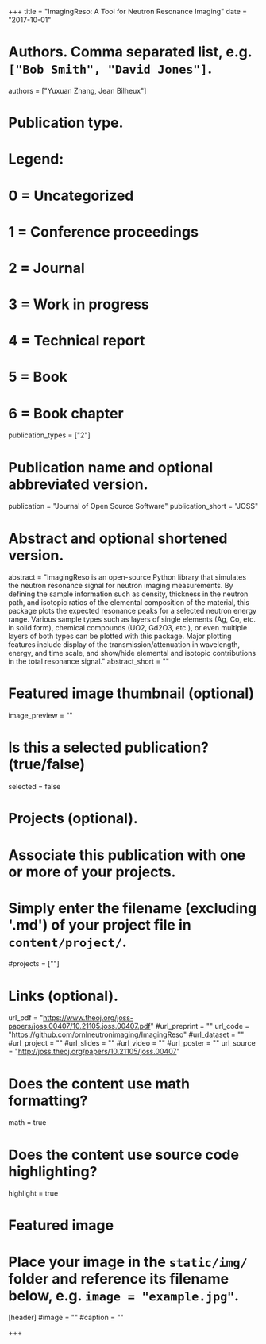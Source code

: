 +++
title = "ImagingReso: A Tool for Neutron Resonance Imaging"
date = "2017-10-01"

# Authors. Comma separated list, e.g. `["Bob Smith", "David Jones"]`.
authors = ["Yuxuan Zhang, Jean Bilheux"]

# Publication type.
# Legend:
# 0 = Uncategorized
# 1 = Conference proceedings
# 2 = Journal
# 3 = Work in progress
# 4 = Technical report
# 5 = Book
# 6 = Book chapter
publication_types = ["2"]

# Publication name and optional abbreviated version.
publication = "Journal of Open Source Software"
publication_short = "JOSS"

# Abstract and optional shortened version.
abstract = "ImagingReso is an open-source Python library that simulates the neutron resonance signal for neutron imaging measurements. By defining the sample information such as density, thickness in the neutron path, and isotopic ratios of the elemental composition of the material, this package plots the expected resonance peaks for a selected neutron energy range. Various sample types such as layers of single elements (Ag, Co, etc. in solid form), chemical compounds (UO2, Gd2O3, etc.), or even multiple layers of both types can be plotted with this package. Major plotting features include display of the transmission/attenuation in wavelength, energy, and time scale, and show/hide elemental and isotopic contributions in the total resonance signal."
abstract_short = ""

# Featured image thumbnail (optional)
image_preview = ""

# Is this a selected publication? (true/false)
selected = false

# Projects (optional).
#   Associate this publication with one or more of your projects.
#   Simply enter the filename (excluding '.md') of your project file in `content/project/`.
#projects = [""]

# Links (optional).
url_pdf = "https://www.theoj.org/joss-papers/joss.00407/10.21105.joss.00407.pdf"
#url_preprint = ""
url_code = "https://github.com/ornlneutronimaging/ImagingReso"
#url_dataset = ""
#url_project = ""
#url_slides = ""
#url_video = ""
#url_poster = ""
url_source = "http://joss.theoj.org/papers/10.21105/joss.00407"

# Does the content use math formatting?
math = true

# Does the content use source code highlighting?
highlight = true

# Featured image
# Place your image in the `static/img/` folder and reference its filename below, e.g. `image = "example.jpg"`.
[header]
#image = ""
#caption = ""

+++


